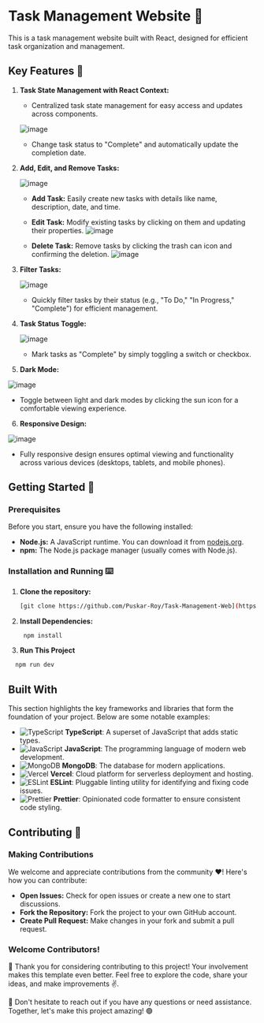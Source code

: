 # Task Management Website 🌟

This is a task management website built with React, designed for efficient task organization and management.

## Key Features 🌟

1. **Task State Management with React Context:**

   - Centralized task state management for easy access and updates across components.

   ![image](https://github.com/user-attachments/assets/5351118c-03a4-4392-a55c-46fa5cc489df)


   - Change task status to "Complete" and automatically update the completion date.

2. **Add, Edit, and Remove Tasks:**

   ![image](https://github.com/user-attachments/assets/1b786838-2217-4db5-aa78-a64cdf7de830)


   - **Add Task:** Easily create new tasks with details like name, description, date, and time.
   - **Edit Task:** Modify existing tasks by clicking on them and updating their properties.
     ![image](https://github.com/user-attachments/assets/53b2c0bc-4f5c-456e-9566-89e868f6324e)

   - **Delete Task:** Remove tasks by clicking the trash can icon and confirming the deletion.
    ![image](https://github.com/user-attachments/assets/477ed4f4-b656-4bc7-8939-bd1eec543b40)


3. **Filter Tasks:**

   ![image](https://github.com/user-attachments/assets/c2d9243e-8a3e-4bcf-95f5-c98594c10c36)


   - Quickly filter tasks by their status (e.g., "To Do," "In Progress," "Complete") for efficient management.

4. **Task Status Toggle:**

   ![image](https://github.com/user-attachments/assets/d9657915-fb7c-44d2-9a7f-c5ffeae6ae0e)

   - Mark tasks as "Complete" by simply toggling a switch or checkbox.

5. **Dark Mode:**

  ![image](https://github.com/user-attachments/assets/16c93793-1bdd-4158-be4b-0e919ef83b06)


   - Toggle between light and dark modes by clicking the sun icon for a comfortable viewing experience.

6. **Responsive Design:**

  ![image](https://github.com/user-attachments/assets/10b2527e-23a0-4732-916f-8a3045f064e0)


   - Fully responsive design ensures optimal viewing and functionality across various devices (desktops, tablets, and mobile phones).

## Getting Started 🚀

### Prerequisites

Before you start, ensure you have the following installed:

- **Node.js:** A JavaScript runtime. You can download it from [nodejs.org](https://nodejs.org/).
- **npm:** The Node.js package manager (usually comes with Node.js).

### Installation and Running ⌨️

1. **Clone the repository:**

   ```bash
   [git clone https://github.com/Puskar-Roy/Task-Management-Web](https://github.com/Phucsensei/task-manager-app.git)

   ```

2. **Install Dependencies:**

   ```bash
    npm install

   ```

3. **Run This Project**

```bash
  npm run dev

```

## Built With

This section highlights the key frameworks and libraries that form the foundation of your project. Below are some notable examples:

- ![TypeScript](https://img.shields.io/badge/TypeScript-007ACC?style=flat&logo=typescript&logoColor=white) **TypeScript**: A superset of JavaScript that adds static types.
- ![JavaScript](https://img.shields.io/badge/JavaScript-F7DF1E?style=flat&logo=javascript&logoColor=black) **JavaScript**: The programming language of modern web development.
- ![MongoDB](https://img.shields.io/badge/MongoDB-47A248?style=flat&logo=mongodb&logoColor=white) **MongoDB**: The database for modern applications.
- ![Vercel](https://img.shields.io/badge/Vercel-000000?style=flat&logo=vercel&logoColor=white) **Vercel**: Cloud platform for serverless deployment and hosting.
- ![ESLint](https://img.shields.io/badge/ESLint-4B32C3?style=flat&logo=eslint&logoColor=white) **ESLint**: Pluggable linting utility for identifying and fixing code issues.
- ![Prettier](https://img.shields.io/badge/Prettier-F7B93E?style=flat&logo=prettier&logoColor=black) **Prettier**: Opinionated code formatter to ensure consistent code styling.

## Contributing 🌟

### Making Contributions

We welcome and appreciate contributions from the community ❤️! Here's how you can contribute:

- **Open Issues:** Check for open issues or create a new one to start discussions.
- **Fork the Repository:** Fork the project to your own GitHub account.
- **Create Pull Request:** Make changes in your fork and submit a pull request.

### Welcome Contributors!

🚀 Thank you for considering contributing to this project! Your involvement makes this template even better. Feel free to explore the code, share your ideas, and make improvements ✌️.

🌟 Don't hesitate to reach out if you have any questions or need assistance. Together, let's make this project amazing! 🟢


